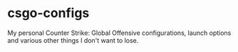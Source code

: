 # csgo-configs
My personal Counter Strike: Global Offensive configurations, launch options and various other things I don't want to lose.
